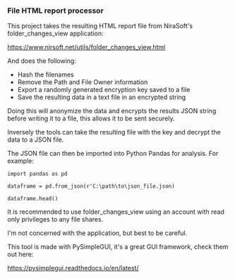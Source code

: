 ### File HTML report processor

This project takes the resulting HTML report file from NiraSoft's folder_changes_view application:

https://www.nirsoft.net/utils/folder_changes_view.html

And does the following:

- Hash the filenames
- Remove the Path and File Owner information
- Export a randomly generated encryption key saved to a file
- Save the resulting data in a text file in an encrypted string

Doing this will anonymize the data and encrypts the results JSON string before writing it to a file, this allows it to 
be sent securely.

Inversely the tools can take the resulting file with the key and decrypt the data to a JSON file.

The JSON file can then be imported into Python Pandas for analysis. For example:

 ```
 import pandas as pd
 
 dataframe = pd.from_json(r'C:\path\to\json_file.json)
   
 dataframe.head()
```

It is recommended to use folder_changes_view using an account with read only privileges to any file shares. 

I'm not concerned with the application, but best to be careful. 

This tool is made with PySimpleGUI, it's a great GUI framework, check them out here:

https://pysimplegui.readthedocs.io/en/latest/ 